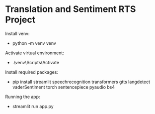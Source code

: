 # Translation and Sentiment RTS Project

Install venv:
- python -m venv venv

Activate virtual environment:
- .\venv\Scripts\Activate

Install required packages:
- pip install streamlit speechrecognition transformers gtts langdetect vaderSentiment torch sentencepiece pyaudio bs4

Running the app:
- streamlit run app.py
